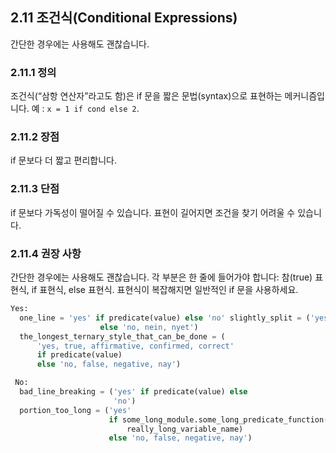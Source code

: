 ## 2.11 조건식(Conditional Expressions)

간단한 경우에는 사용해도 괜찮습니다.

### 2.11.1 정의

조건식(“삼항 연산자”라고도 함)은 if 문을 짧은 문법(syntax)으로 표현하는 메커니즘입니다. 예 : `x = 1 if cond else 2`.

### 2.11.2 장점

if 문보다 더 짧고 편리합니다.

### 2.11.3 단점

if 문보다 가독성이 떨어질 수 있습니다. 표현이 길어지면 조건을 찾기 어려울 수 있습니다.

### 2.11.4 권장 사항

간단한 경우에는 사용해도 괜찮습니다. 각 부분은 한 줄에 들어가야 합니다: 참(true) 표현식, if 표현식, else 표현식. 표현식이 복잡해지면 일반적인 if 문을 사용하세요.

```python
Yes:
  one_line = 'yes' if predicate(value) else 'no' slightly_split = ('yes' if predicate(value)
                    else 'no, nein, nyet')
  the_longest_ternary_style_that_can_be_done = (
      'yes, true, affirmative, confirmed, correct'
      if predicate(value)
      else 'no, false, negative, nay')
```

```python
 No:
  bad_line_breaking = ('yes' if predicate(value) else
                       'no')
  portion_too_long = ('yes'
                      if some_long_module.some_long_predicate_function(
                          really_long_variable_name)
                      else 'no, false, negative, nay')
```
